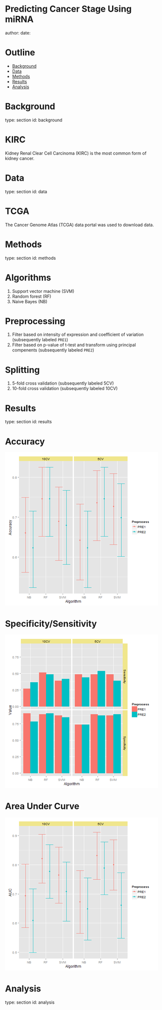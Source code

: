 Predicting Cancer Stage Using miRNA
========================================================
author: 
date: 

Outline
========================================================

- [Background](#/background)
- [Data](#/data)
- [Methods](#/methods)
- [Results](#/results)
- [Analysis](#/analysis)

Background
========================================================
type: section
id: background

KIRC
========================================================

Kidney Renal Clear Cell Carcinoma (KIRC) is the most common
form of kidney cancer.

Data
========================================================
type: section
id: data

TCGA
========================================================

The Cancer Genome Atlas (TCGA) data portal was used to 
download data.

Methods
========================================================
type: section
id: methods

Algorithms
=======================================================

1. Support vector machine (SVM)
2. Random forest (RF)
3. Naive Bayes (NB)

Preprocessing
=======================================================

1. Filter based on intensity of expression and coefficient
of variation (subsequently labeled `PRE1`)
2. Filter based on p-value of t-test and transform using
principal compenents (subsequently labeled `PRE2`)

Splitting
=======================================================

1. 5-fold cross validation (subsequently labeled 5CV)
2. 10-fold cross validation (subsequently labeled 10CV)

Results
=======================================================
type: section
id: results

Accuracy
======================================================




![plot of chunk unnamed-chunk-2](rPresentation-figure/unnamed-chunk-2-1.png) 

Specificity/Sensitivity
========================================================

![plot of chunk unnamed-chunk-3](rPresentation-figure/unnamed-chunk-3-1.png) 

Area Under Curve
========================================================

![plot of chunk unnamed-chunk-4](rPresentation-figure/unnamed-chunk-4-1.png) 

Analysis
=======================================================================
type: section
id: analysis
